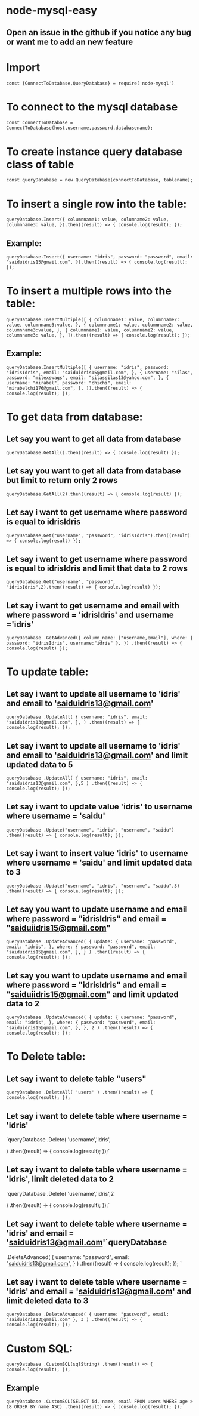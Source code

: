 # node-mysql-easy
## Open an issue in the github if you notice any bug or want me to add an new feature

# Import

`const {ConnectToDatabase,QueryDatabase} = require('node-mysql')`

# To connect to the mysql database <br>

`const connectToDatabase = ConnectToDatabase(host,username,password,databasename);`

# To create instance query database class of table <br>

`const queryDatabase = new QueryDatabase(connectToDatabase, tablename);`

# To insert a single row into the table: <br>

`queryDatabase.Insert({
    columnname1: value,
    columname2: value,
   columnname3: value,
  }).then((result) => {
    console.log(result);
  });`

## Example: <br>

`queryDatabase.Insert({
    username: "idris",
    password: "password",
    email: "saiduidris15@gmail.com",
  }).then((result) => {
    console.log(result);
  });`

# To insert a multiple rows into the table: <br>

`queryDatabase.InsertMultiple([
    {
       columnname1: value,
       columnname2: value,
     columnname3:value,
    },
    {
       columnname1: value,
       columnname2: value,
      columnname3:value,
    },
    {
      columnname1: value,
       columnname2: value,
     columnname3: value,
    },
  ]).then((result) => {
    console.log(result);
  });`

## Example:<br>

`queryDatabase.InsertMultiple([
    {
      username: "idris",
      password: "idrisIdris",
      email: "saiduidris15@gmail.com",
    },
    {
      username: "silas",
      password: "milexswags",
      email: "silassilas13@yahoo.com",
    },
    {
      username: "mirabel",
      password: "chichi",
      email: "mirabelchi176@gmail.com",
    },
  ]).then((result) => {
    console.log(result);
  });`

# To get data from database: <br>

## Let say you want to get all data from database<br>

`queryDatabase.GetAll().then((result) => {
 console.log(result)
 });`

## Let say you want to get all data from database but limit to return only 2 rows<br>

`queryDatabase.GetAll(2).then((result) => {
 console.log(result)
 });`

## Let say i want to get username where password is equal to idrisIdris<br>

`queryDatabase.Get("username", "password", "idrisIdris").then((result) => {
  console.log(result)
});`

## Let say i want to get username where password is equal to idrisIdris and limit that data to 2 rows<br>

`queryDatabase.Get("username", "password", "idrisIdris",2).then((result) => {
  console.log(result)
});`

## Let say i want to get username and email with where password = 'idrisIdris' and username ='idris'

`queryDatabase
  .GetAdvanced({
    column_name: ["username,email"],
    where: {
      password: "idrisIdris",
      username:"idris"
    },
  })
  .then((result) => {
    console.log(result)
  });`

# To update table: <br>

## Let say i want to update all username to 'idris' and email to 'saiduidris13@gmail.com'

`queryDatabase
  .UpdateAll(
    {
      username: "idris",
      email: "saiduidris13@gmail.com",
    },
  )
  .then((result) => {
    console.log(result);
  });`

## Let say i want to update all username to 'idris' and email to 'saiduidris13@gmail.com' and limit updated data to 5

`queryDatabase
  .UpdateAll(
    {
      username: "idris",
      email: "saiduidris13@gmail.com",
    },5
  )
  .then((result) => {
    console.log(result);
  });`

## Let say i want to update value 'idris' to username where username = 'saidu'

`queryDatabase
  .Update("username", "idris", "username", "saidu")
  .then((result) => {
    console.log(result);
  });`

## Let say i want to insert value 'idris' to username where username = 'saidu' and limit updated data to 3

`queryDatabase
  .Update("username", "idris", "username", "saidu",3)
  .then((result) => {
    console.log(result);
  });`

## Let say you want to update username and email where password = "idrisIdris" and email = "saiduiidris15@gmail.com"

`queryDatabase
  .UpdateAdvanced(
    {
      update: {
        username: "password",
        email: "idris",
      },
      where: {
        password: "password",
        email: "saiduidris15@gmail.com",
      },
    }
  )
  .then((result) => {
    console.log(result);
  });
`

## Let say you want to update username and email where password = "idrisIdris" and email = "saiduiidris15@gmail.com" and limit updated data to 2

`queryDatabase
  .UpdateAdvanced(
    {
      update: {
        username: "password",
        email: "idris",
      },
      where: {
        password: "password",
        email: "saiduidris15@gmail.com",
      },
    },
    2
  )
  .then((result) => {
    console.log(result);
  });
`

# To Delete table: <br>

## Let say i want to delete table "users" <br>

`queryDatabase
  .DeleteAll(
    'users'
  )
  .then((result) => {
    console.log(result);
  });`

## Let say i want to delete table where username = 'idris'

`queryDatabase
.Delete(
'username','idris',

)
.then((result) => {
console.log(result);
});`

## Let say i want to delete table where username = 'idris', limit deleted data to 2

`queryDatabase
.Delete(
'username','idris',2

)
.then((result) => {
console.log(result);
});`

## Let say i want to delete table where username = 'idris' and email = 'saiduidris13@gmail.com'`queryDatabase

.DeleteAdvanced(
{
username: "password",
email: "saiduidris13@gmail.com",
}
)
.then((result) => {
console.log(result);
});
`

## Let say i want to delete table where username = 'idris' and email = 'saiduidris13@gmail.com' and limit deleted data to 3

`queryDatabase
  .DeleteAdvanced(
    {
      username: "password",
      email: "saiduidris13@gmail.com"
    },
    3
  )
  .then((result) => {
    console.log(result);
  });
`

# Custom SQL: <br>

`queryDatabase
.CustomSQL(sqlString)
.then((result) => {
console.log(result);
});`

## Example

`queryDatabase
.CustomSQL(SELECT id, name, email
FROM users
WHERE age > 18
ORDER BY name ASC)
.then((result) => {
console.log(result);
});`
